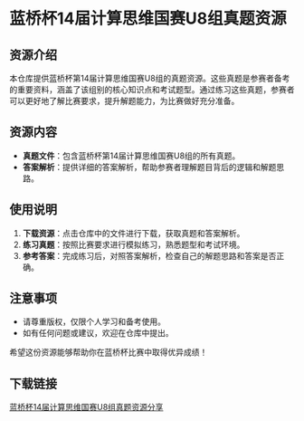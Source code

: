 # 蓝桥杯14届计算思维国赛U8组真题资源

## 资源介绍

本仓库提供蓝桥杯第14届计算思维国赛U8组的真题资源。这些真题是参赛者备考的重要资料，涵盖了该组别的核心知识点和考试题型。通过练习这些真题，参赛者可以更好地了解比赛要求，提升解题能力，为比赛做好充分准备。

## 资源内容

- **真题文件**：包含蓝桥杯第14届计算思维国赛U8组的所有真题。
- **答案解析**：提供详细的答案解析，帮助参赛者理解题目背后的逻辑和解题思路。

## 使用说明

1. **下载资源**：点击仓库中的文件进行下载，获取真题和答案解析。
2. **练习真题**：按照比赛要求进行模拟练习，熟悉题型和考试环境。
3. **参考答案**：完成练习后，对照答案解析，检查自己的解题思路和答案是否正确。

## 注意事项

- 请尊重版权，仅限个人学习和备考使用。
- 如有任何问题或建议，欢迎在仓库中提出。

希望这份资源能够帮助你在蓝桥杯比赛中取得优异成绩！

## 下载链接

[蓝桥杯14届计算思维国赛U8组真题资源分享](https://pan.quark.cn/s/5e6fff3756f6)